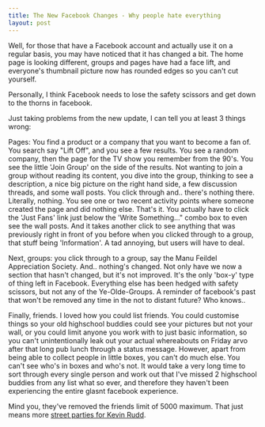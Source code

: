 ```yaml
---
title: The New Facebook Changes - Why people hate everything
layout: post
---
```


Well, for those that have a Facebook account and actually use it on a regular basis, you may have noticed that it has changed a bit. The home page is looking different, groups and pages have had a face lift, and everyone's thumbnail picture now has rounded edges so you can't cut yourself.

Personally, I think Facebook needs to lose the safety scissors and get down to the thorns in facebook.

Just taking problems from the new update, I can tell you at least 3 things wrong:

Pages: You find a product or a company that you want to become a fan of. You search say "Lift Off", and you see a few results. You see a random company, then the page for the TV show you remember from the 90's. You see the little 'Join Group' on the side of the results. Not wanting to join a group without reading its content, you dive into the group, thinking to see a description, a nice big picture on the right hand side, a few discussion threads, and some wall posts. You click through and.. there's nothing there. Literally, nothing. You see one or two recent activity points where someone created the page and did nothing else. That's it. You actually have to click the 'Just Fans' link just below the 'Write Something..." combo box to even see the wall posts. And it takes another click to see anything that was previously right in front of you before when you clicked through to a group, that stuff being 'Information'. A tad annoying, but users will have to deal.

Next, groups: you click through to a group, say the Manu Feildel Appreciation Society. And.. nothing's changed. Not only have we now a section that hasn't changed, but it's not improved. It's the only 'box-y' type of thing left in Facebook. Everything else has been hedged with safety scissors, but not any of the Ye-Olde-Groups. A reminder of facebook's past that won't be removed any time in the not to distant future? Who knows..

Finally, friends. I loved how you could list friends. You could customise things so your old highschool buddies could see your pictures but not your wall, or you could limit anyone you work with to just basic information, so you can't unintentionally leak out your actual whereabouts on Friday arvo after that long pub lunch through a status message. However, apart from being able to collect people in little boxes, you can't do much else. You can't see who's in boxes and who's not. It would take a very long time to sort through every single person and work out that I've missed 2 highschool buddies from any list what so ever, and therefore they haven't been experiencing the entire glasnt facebook experience.

Mind you, they've removed the friends limit of 5000 maximum. That just means more [street parties for Kevin Rudd](http://www.youtube.com/watch?v=nYZ4kk4x0JU).
